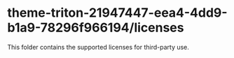 # theme-triton-21947447-eea4-4dd9-b1a9-78296f966194/licenses

This folder contains the supported licenses for third-party use.
